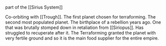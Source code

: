 part of the [[Sirius System]]

Co-orbiting with [[Trough]]. The first planet chosen for terraforming. The second most populated planet. The birthplace of a rebellion years ago. One that was brutally stomped down in retaliation from [[Siriopus]]. Has struggled to recuperate after it. The Terraforming granted the planet with very fertile ground and so it is the main food supplier for the entire empire. 